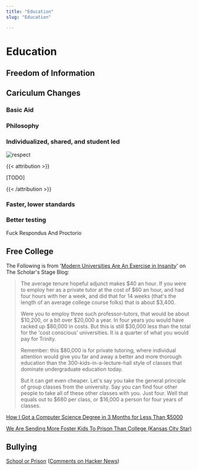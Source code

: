 ```yaml
---
title: "Education"
slug: "Education"

---
```


# Education

## Freedom of Information

## Cariculum Changes

### Basic Aid

### Philosophy

### Individualized, shared, and student led

![respect](/respect.png)

{{< attribution >}}

[TODO]

{{< /attribution >}}

### Faster, lower standards

### Better testing

Fuck Respondus And Proctorio

## Free College

The Following is from '[Modern Universities Are An Exercise in Insanity](https://scholars-stage.blogspot.com/2018/01/modern-universities-are-exercise-in.html)' on The Scholar's Stage Blog:

> The average tenure hopeful adjunct makes $40 an hour. If you were to employ her as a private tutor at the cost of $60 an hour, and had four hours with her a week, and did that for 14 weeks (that's the length of an average college course folks) that is about $3,400.
>
> Were you to employ three such professor-tutors, that would be about $10,200, or a bit over $20,000 a year. In four years you would have racked up $80,000 in costs. But this is still $30,000 less than the total for the 'cost conscious' universities. It is a quarter of what you would pay for Trinity.
>
> Remember: this $80,000 is for private tutoring, where individual attention would give you far and away a better and more thorough education than the 300-kids-in-a-lecture-hall style of classes that dominate undergraduate education today.
>
> But it can get even cheaper. Let's say you take the general principle of group classes from the university. Say you can find four other people to take all of these other classes with you. Just four. Well that equals out to $680 per class, or $16,000 a person for four years of classes.

[How I Got a Computer Science Degree in 3 Months for Less Than $5000](https://miguelrochefort.com/blog/cs-degree/)

[We Are Sending More Foster Kids To Prison Than College (Kansas City Star)](https://www.kansascity.com/news/special-reports/article238206754.html)

## Bullying





[School or Prison](https://www.schoolprison.com) ([Comments on Hacker News](https://news.ycombinator.com/item?id=25605867))